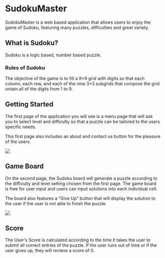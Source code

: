 # SudokuMaster
SudokuMaster is a web based application that allows users to enjoy the game of Sudoku, featuring many puzzles, difficulties and great variety. 

## What is Sudoku?
Sudoku is a logic based, number based puzzle. 

### Rules of Sudoku
The objective of the game is to fill a 9×9 grid with digits so that each column, each row, and each of the nine 3×3 subgrids that compose the grid ontain all of the digits from 1 to 9. 

## Getting Started
The first page of the application you will see is a menu page that will ask you to select level and difficulty so that a puzzle can be tailored to the users specific needs. 

This first page also includes an about and contact us button for the pleasure of the users.

![](https://imgur.com/ZqI7PKI.jpg) 

## Game Board

On the second page, the Sudoku board will generate a puzzle according to the difficulty and level setting chosen from the first page. The game board is free for user input and users can input solutions into each individual cell. 

The board also features a "Give Up" button that will display the solution to the user if the user is not able to finish the puzzle.

![](https://i.imgur.com/8khtyxX.png)

## Score

The User's Score is calculated according to the time it takes the user to submit all correct entries of the puzzle. If the user runs out of time or if the user gives up, they will recieve a score of 0.

